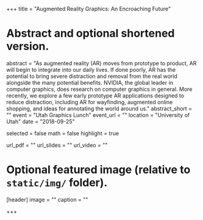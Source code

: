 +++
title = "Augmented Reality Graphics: An Encroaching Future"
# Abstract and optional shortened version.
abstract = "As augmented reality (AR) moves from prototype to product, AR will begin to integrate into our daily lives. If done poorly, AR has the potential to bring severe distraction and removal from the real world alongside the many potential benefits. NVIDIA, the global leader in computer graphics, does research on computer graphics in general. More recently, we explore a few early prototype AR applications designed to reduce distraction, including AR for wayfinding, augmented online shopping, and ideas for annotating the world around us."
abstract_short = ""
event = "Utah Graphics Lunch"
event_url = ""
location = "University of Utah"
date = "2018-09-25"

selected = false
math = false
highlight = true

url_pdf = ""
url_slides = ""
url_video = ""

# Optional featured image (relative to `static/img/` folder).
[header]
image = ""
caption = ""

+++

